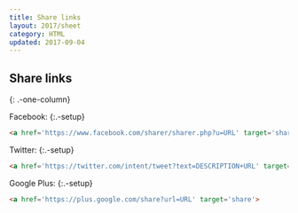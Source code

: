 ```yaml
---
title: Share links
layout: 2017/sheet
category: HTML
updated: 2017-09-04
---
```


## Share links
{: .-one-column}

Facebook:
{:.-setup}

```html
<a href='https://www.facebook.com/sharer/sharer.php?u=URL' target='share'>
```

Twitter:
{:.-setup}

```html
<a href='https://twitter.com/intent/tweet?text=DESCRIPTION+URL' target='share'>
```

Google Plus:
{:.-setup}

```html
<a href='https://plus.google.com/share?url=URL' target='share'>
```
